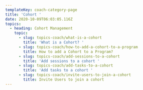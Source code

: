 ```yaml
---
templateKey: coach-category-page
title: 'Cohort '
date: 2020-10-09T06:03:05.116Z
topics:
  - heading: Cohort Management
    topic:
      - slug: topics-coach/what-is-a-cohort
        title: 'What is a Cohort? '
      - slug: topics-coach/how-to-add-a-cohort-to-a-program
        title: How to add a Cohort to a Program?
      - slug: topics-coach/add-sessions-to-a-cohort
        title: 'Add sessions to a cohort '
      - slug: topics-coach/add-tasks-to-a-cohort
        title: 'Add tasks to a cohort '
      - slug: topics-coach/invite-users-to-join-a-cohort
        title: Invite Users to join a cohort
---
```


